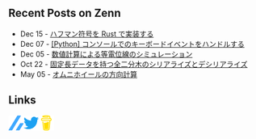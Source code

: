 ## Recent Posts on Zenn

<!-- feed start -->
- Dec 15 - [ハフマン符号を Rust で実装する](https://zenn.dev/k_kuroguro/articles/f7a63cd08447b6)
- Dec 07 - [[Python] コンソールでのキーボードイベントをハンドルする](https://zenn.dev/k_kuroguro/articles/e8437cdf6d804f)
- Dec 05 - [数値計算による等電位線のシミュレーション](https://zenn.dev/k_kuroguro/articles/6dc19f0028c860)
- Oct 22 - [固定長データを持つ全二分木のシリアライズとデシリアライズ](https://zenn.dev/k_kuroguro/articles/5baee620d0ffbd)
- May 05 - [オムニホイールの方向計算](https://zenn.dev/k_kuroguro/articles/2653b3d92536da)
<!-- feed end -->

## Links

[<img align="left" alt="Linl to my Zenn account" width="30px" src="images/zenn.svg"/>](https://zenn.dev/k_kuroguro)
[<img align="left" alt="Link to my Twitter account" width="30px" src="images/twitter.svg"/>](https://twitter.com/k_kuroguro)
[<img align="left" alt="Link to my Buy Me A Coffee account" width="30px" src="images/buy_me_a_coffee.svg"/>](https://buymeacoffee.com/kkuroguro)
